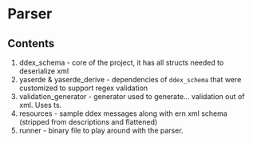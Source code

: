 # Parser

## Contents

1. ddex_schema - core of the project, it has all structs needed to deserialize xml
2. yaserde & yaserde_derive - dependencies of `ddex_schema` that were customized to support regex validation
3. validation_generator - generator used to generate... validation out of xml. Uses ts.
4. resources - sample ddex messages along with ern xml schema (stripped from descriptions and flattened)
5. runner - binary file to play around with the parser.
